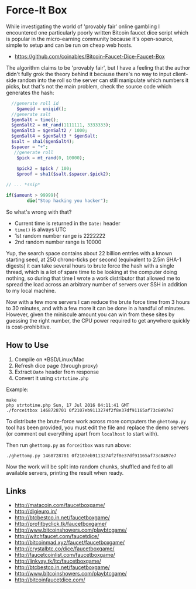 # Force-It Box

While investigating the world of 'provably fair' online gambling I encountered one particularly poorly written Bitcoin faucet dice script which is popular in the micro-earning community because it's open-source, simple to setup and can be run on cheap web hosts.

 * https://github.com/coinables/Bitcoin-Faucet-Dice-Faucet-Box

The algorithm claims to be 'provably fair', but I have a feeling that the author didn't fully grok the theory behind it because there's no way to input client-side random into the roll so the server can still manipulate which numbers it picks, but that's not the main problem, check the source code which generates the hash:

```php
  //generate roll id
    $gameid = uniqid();
  //generate salt
  $genSalt = time();
  $genSalt2 = mt_rand(1111111, 3333333);
  $genSalt3 = $genSalt2 / 1000;
  $genSalt4 = $genSalt3 * $genSalt;
  $salt = sha1($genSalt4);
  $spacer = "+";
   //generate roll 
    $pick = mt_rand(0, 10000);
    
    $pick2 = $pick / 100;
    $proof = sha1($salt.$spacer.$pick2);

// ... *snip*

if($amount > 99999){
        die("Stop hacking you hacker");
```

So what's wrong with that?

 * Current time is returned in the `Date:` header
 * `time()` is always UTC
 * 1st random number range is 2222222
 * 2nd random number range is 10000

Yup, the search space contains about 22 billion entries with a known starting seed, at 250 chrono-ticks per second (equivalent to 2.5m SHA-1 digests) it can take several hours to brute force the hash with a single thread, which is a lot of spare time to be looking at the computer doing nothing, so during that time I wrote a work distributor that allowed me to spread the load across an arbitrary number of servers over SSH in addition to my local machine.

Now with a few more servers I can reduce the brute force time from 3 hours to 30 minutes, and with a few more it can be done in a handful of minutes. However, given the miniscule amount you can win from these sites by guessing the right number, the CPU power required to get anywhere quickly is cost-prohibitive.

## How to Use

 1. Compile on *BSD/Linux/Mac
 2. Refresh dice page (through proxy)
 3. Extract `Date` header from response
 4. Convert it using `strtotime.php`

Example:

```
make
php strtotime.php Sun, 17 Jul 2016 04:11:41 GMT
./forceitbox 1468728701 0f2107eb9113274f2f8e37df91165af73c8497e7
```

To distribute the brute-force work across more computers the `ghettomp.py` tool has been provided, you must edit the file and replace the demo servers (or comment out everything apart from `localhost` to start with).

Then run `ghettomp.py` as `forceitbox` was run above:

```
./ghettomp.py 1468728701 0f2107eb9113274f2f8e37df91165af73c8497e7
```

Now the work will be split into random chunks, shuffled and fed to all available servers, printing the result when ready.

## Links

 * http://matacoin.com/faucetboxgame/
 * http://digieuro.in/
 * http://btcbestco.in.net/faucetboxgame/
 * http://profitbyclick.tk/faucetboxgame/
 * http://www.bitcoinshowers.com/playbtcgame/
 * http://witchfaucet.com/faucetdice/
 * http://bitcoinmad.xyz/faucet/faucetboxgame/
 * http://crystalbtc.co/dice/faucetboxgame/
 * http://faucetcoinlist.com/faucetboxgame/
 * http://linkvay.tk/ltc/faucetboxgame/
 * http://btcbestco.in.net/faucetboxgame/
 * http://www.bitcoinshowers.com/playbtcgame/
 * http://bitcoinfaucetdice.com/


